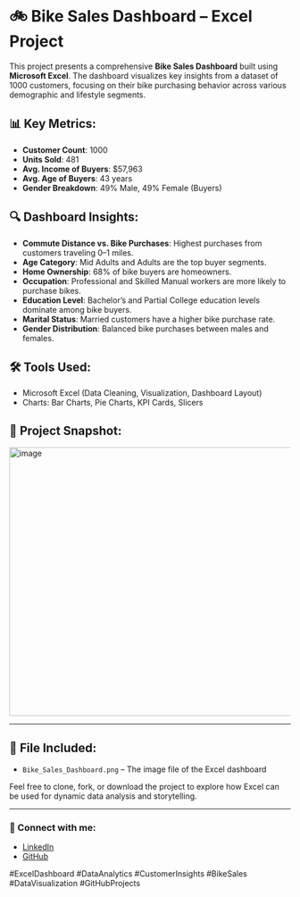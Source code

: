 # 🚲 Bike Sales Dashboard – Excel Project

This project presents a comprehensive **Bike Sales Dashboard** built using **Microsoft Excel**. The dashboard visualizes key insights from a dataset of 1000 customers, focusing on their bike purchasing behavior across various demographic and lifestyle segments.

## 📊 Key Metrics:
- **Customer Count**: 1000
- **Units Sold**: 481
- **Avg. Income of Buyers**: $57,963
- **Avg. Age of Buyers**: 43 years
- **Gender Breakdown**: 49% Male, 49% Female (Buyers)

## 🔍 Dashboard Insights:
- **Commute Distance vs. Bike Purchases**: Highest purchases from customers traveling 0–1 miles.
- **Age Category**: Mid Adults and Adults are the top buyer segments.
- **Home Ownership**: 68% of bike buyers are homeowners.
- **Occupation**: Professional and Skilled Manual workers are more likely to purchase bikes.
- **Education Level**: Bachelor’s and Partial College education levels dominate among bike buyers.
- **Marital Status**: Married customers have a higher bike purchase rate.
- **Gender Distribution**: Balanced bike purchases between males and females.

## 🛠 Tools Used:
- Microsoft Excel (Data Cleaning, Visualization, Dashboard Layout)
- Charts: Bar Charts, Pie Charts, KPI Cards, Slicers

## 📎 Project Snapshot:

<img width="1311" height="481" alt="image" src="https://github.com/user-attachments/assets/1794adc7-07f5-48ff-ac87-95b0db663f06" />


---

## 📂 File Included:
- `Bike_Sales_Dashboard.png` – The image file of the Excel dashboard

Feel free to clone, fork, or download the project to explore how Excel can be used for dynamic data analysis and storytelling.

---

### 🔗 Connect with me:
- [LinkedIn](www.linkedin.com/in/biswojit-roul-349b8a187 )
- [GitHub](https://github.com/biswojitroul)

#ExcelDashboard #DataAnalytics #CustomerInsights #BikeSales #DataVisualization #GitHubProjects


